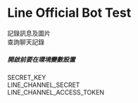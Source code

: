 # Line Official Bot Test  
記錄訊息及圖片  
查詢聊天記錄  

##### 開啟前要在環境變數設置  
SECRET_KEY  
LINE_CHANNEL_SECRET  
LINE_CHANNEL_ACCESS_TOKEN  
